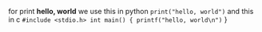 for print **hello, world** we use this in python `print("hello, world")` 
and this in c `#include <stdio.h>
int main() {
  printf("hello, world\n")`
}
